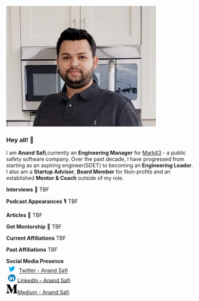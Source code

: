 ![Header](https://github.com/anandsafi/anandsafi/blob/main/Anand%20Photo.jpg "Header")

### Hey all! 👋
I am **Anand Safi**,currently an **Engineering Manager** for [Mark43](https://www.mark43.com) - a public safety software company. Over the past decade, I have progressed from starting as an aspiring engineer(SDET) to becoming an **Engineering Leader**. I also am a **Startup Advisor**, **Board Member** for Non-profits and an established **Mentor & Coach** outside of my role. 

**Interviews** 🎤
TBF

**Podcast Appearances** 🎙️
TBF

**Articles** 📝
TBF

**Get Mentorship** 🤝
TBF 

**Current Affiliations**
TBF

**Past Affiliations**
TBF

**Social Media Presence**<br>
<img src="https://github.com/anandsafi/anandsafi/blob/main/twitter%20icon.png" width="30px"> [Twitter - Anand Safi](https://twitter.com/anandsafi)<br>
<img src="https://github.com/anandsafi/anandsafi/blob/main/linkedin%20icon.jpeg" width="30px">[LinkedIn - Anand Safi](https://www.linkedin.com/in/anandsafi/)<br>
<img src="https://github.com/anandsafi/anandsafi/blob/main/medium%20icon.png" width="30px">[Medium - Anand Safi](https://anandsafi.medium.com)<br>

<!--
**anandsafi/anandsafi** is a ✨ _special_ ✨ repository because its `README.md` (this file) appears on your GitHub profile.

Here are some ideas to get you started:

- 🔭 I’m currently working on ...
- 🌱 I’m currently learning ...
- 👯 I’m looking to collaborate on ...
- 🤔 I’m looking for help with ...
- 💬 Ask me about ...
- 📫 How to reach me: ...
- 😄 Pronouns: ...
- ⚡ Fun fact: ...
-->





